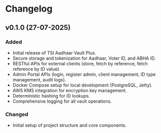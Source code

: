 # Changelog

## v0.1.0 (27-07-2025)

### Added
- Initial release of TSI Aadhaar Vault Plus.
- Secure storage and tokenization for Aadhaar, Voter ID, and ABHA ID.
- RESTful APIs for external clients (store, fetch by reference, fetch reference by ID value).
- Admin Portal APIs (login, register admin, client management, ID type management, audit logs).
- Docker Compose setup for local development (PostgreSQL, Jetty).
- AWS KMS integration for encryption key management.
- Deterministic hashing for ID lookups.
- Comprehensive logging for all vault operations.

### Changed
- Initial setup of project structure and core components.
